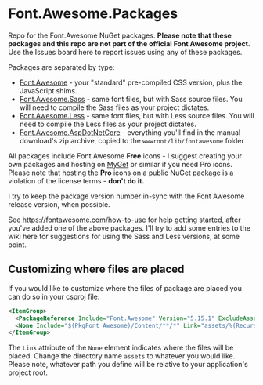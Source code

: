 # Font.Awesome.Packages

Repo for the Font.Awesome NuGet packages. **Please note that these packages and this repo are not part of the official Font Awesome project**. Use the Issues board here to report issues using any of these packages.

Packages are separated by type:

- [Font.Awesome](https://www.nuget.org/packages/Font.Awesome/) - your "standard" pre-compiled CSS version, plus the JavaScript shims.
- [Font.Awesome.Sass](https://www.nuget.org/packages/Font.Awesome.Sass/) - same font files, but with Sass source files. You will need to compile the Sass files as your project dictates.
- [Font.Awesome.Less](https://www.nuget.org/packages/Font.Awesome.Less/) - same font files, but with Less source files. You will need to compile the Less files as your project dictates.
- [Font.Awesome.AspDotNetCore](https://www.nuget.org/packages/Font.Awesome.AspDotNetCore/) - everything you'll find in the manual download's zip archive, copied to the `wwwroot/lib/fontawesome` folder

All packages include Font Awesome **Free** icons - I suggest creating your own packages and hosting on [MyGet](https://www.myget.org/) or similar if you need Pro icons. Please note that hosting the **Pro** icons on a public NuGet package is a violation of the license terms - **don't do it.**

I try to keep the package version number in-sync with the Font Awesome release version, when possible.

See https://fontawesome.com/how-to-use for help getting started, after you've added one of the above packages. I'll try to add some entries to the wiki here for suggestions for using the Sass and Less versions, at some point.

## Customizing where files are placed

If you would like to customize where the files of package are placed you can do so in your csproj file:

```xml
<ItemGroup>
  <PackageReference Include="Font.Awesome" Version="5.15.1" ExcludeAssets="all" GeneratePathProperty="true" />	
  <None Include="$(PkgFont_Awesome)/Content/**/*" Link="assets/%(RecursiveDir)%(Filename)%(Extension)" CopyToOutputDirectory="PreserveNewest" />
</ItemGroup>
```

The `Link` attribute of the `None` element indicates where the files will be placed. Change the directory name `assets` to whatever you would like. Please note, whatever path you define will be relative to your application's project root.
